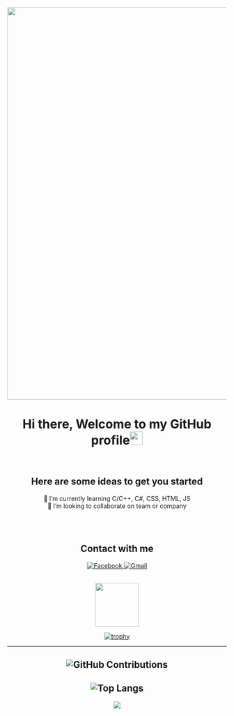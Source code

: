 
<!--**dat911zz/dat911zz** is a ✨ _special_ ✨ repository because its `README.md` (this file) appears on your GitHub profile.-->
<div id="header" align="center">
  <img src="https://github.com/dat911zz/Workspace/blob/main/Pics/ezgif.com-gif-maker.gif" width="900vh"/>
</div>

<div align="center" id="badges">
  <h1>Hi there, Welcome to my GitHub profile<img src="https://media.giphy.com/media/hvRJCLFzcasrR4ia7z/giphy.gif" width="30px"/></h1></br>
  <h2>Here are some ideas to get you started</h2> 

  
  
  <!-- - 🔭 I’m currently working on ... -->
🌱 I’m currently learning C/C++, C#, CSS, HTML, JS</br>
👯 I’m looking to collaborate on team or company
</p>
<br><br>
</div>
<div align="center" id="badges">
  <h2>Contact with me</h2>
  <a target="_blank" href="https://www.facebook.com/2002vnd">
    <img src="https://img.shields.io/badge/Facebook-blue?style=for-the-badge&logo=facebook&logoColor=white" alt="Facebook"/>
  </a>
  <a href="mailto:datcy2011@gmail.com">
    <img src="https://img.shields.io/badge/Gmail-yellow?style=for-the-badge&logo=gmail&logoColor=white" alt="Gmail"/>
  </a>
  
  </br><img src="https://opengameart.org/sites/default/files/Torch_Gif.gif" width="100px"/>

[![trophy](https://github-profile-trophy.vercel.app/?username=ryo-ma&theme=onedark)](https://github.com/ryo-ma/github-profile-trophy)

--- 

![GitHub Contributions](https://github-readme-stats.vercel.app/api?username=dat911zz&show_icons=true&theme=tokyonight)
--- 

![Top Langs](https://github-readme-stats.vercel.app/api/top-langs/?username=dat911zz&layout=compact&theme=tokyonight)
---

![](https://komarev.com/ghpvc/?username=dat911zz)

</div>
